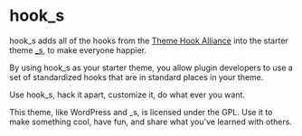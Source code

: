 hook_s
===

hook_s adds all of the hooks from the [Theme Hook Alliance](https://github.com/zamoose/themehookalliance) into the starter theme [_s](https://github.com/Automattic/_s), to make everyone happier. 


By using hook_s as your starter theme, you allow plugin developers to use a set of standardized hooks that are in standard places in your theme.

Use hook_s, hack it apart, customize it, do what ever you want.



This theme, like WordPress and _s, is licensed under the GPL.
Use it to make something cool, have fun, and share what you've learned with others.

